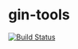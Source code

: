 gin-tools
=========

[![Build Status](https://travis-ci.org/dogenzaka/gin-tools.svg?branch=master)](https://travis-ci.org/dogenzaka/gin-tools)
